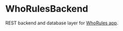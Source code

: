 # WhoRulesBackend
REST backend and database layer for [WhoRules app](https://github.com/myxor/WhoRules).
